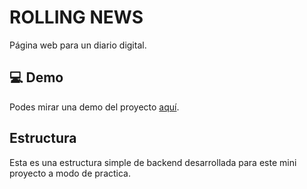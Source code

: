 # ROLLING NEWS
Página web para un diario digital.

## 💻 Demo
Podes mirar una demo del proyecto [aquí](https://rollingnewsg2.netlify.app/).

## Estructura
Esta es una estructura simple de backend desarrollada para este mini proyecto a modo de practica.
